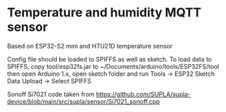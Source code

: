 # Temperature and humidity MQTT sensor

Based on ESP32-S2 mini and HTU21D temperature sensor

Config file should be loaded to SPIFFS as well as sketch. To load data to SPIFFS, copy tool/esp32fs.jar to ~/Documents/arduino/tools/ESP32FS/tool then open Arduino 1.x, open sketch folder and run Tools -> ESP32 Sketch Data Upload -> Select SPIFFS

Sonoff Si7021 code taken from
https://github.com/SUPLA/supla-device/blob/main/src/supla/sensor/Si7021_sonoff.cpp